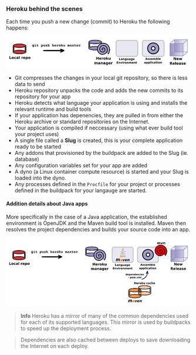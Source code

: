 ### Heroku behind the scenes

  Each time you push a new change (commit) to Heroku the following happens:
  
![Heroku deploy play app - simplified](../images/heroku-push-simple.png)
  
  * Git compresses the changes in your local git repository, so there is less data to send
  * Heroku repository unpacks the code and adds the new commits to its repository for your app 
  * Heroku detects what language your application is using and installs the relevant runtime and build tools
  * If your application has depenencies, they are pulled in from either the Heroku archive or standard repositories on the Internet.
  * Your application is compiled if neccessary (using what ever build tool your project uses)
  * A single file called a **Slug** is created, this is your complete application ready to be started
  * Any addons that provisioned by the buildpack are added to the Slug (ie. database)
  * Any configuration variables set for your app are added 
  * A dyno (a Linux container compute resource) is started and your Slug is loaded into the dyno.
  * Any processes defined in the `Procfile` for your project or processes defined in the buildpack for your langauge are started.

#### Addition details about Java apps

  More specifically in the case of a Java application, the established environment is OpenJDK and the Maven build tool is installed.  Maven then resolves the project dependencies and builds your source code into an app.
  
![Heroku deploy play app - simplified](../images/heroku-push-java.png)

> **Info** Heroku has a mirror of many of the common dependencies used for each of its supported languages.  This mirror is used by buildpacks to speed up the deployment process.  

> Dependencies are also cached between deploys to save downloading the Internet on each deploy.

